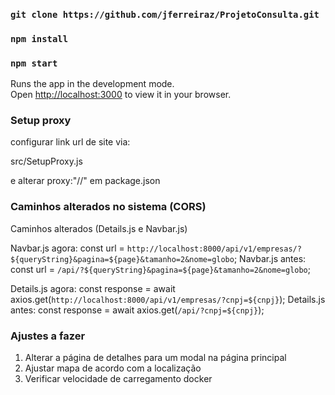 ### `git clone https://github.com/jferreiraz/ProjetoConsulta.git`

### `npm install`

### `npm start`

Runs the app in the development mode.\
Open [http://localhost:3000](http://localhost:3000) to view it in your browser.

### Setup proxy

configurar link url de site via:

src/SetupProxy.js

e alterar proxy:"//" em package.json

### Caminhos alterados no sistema (CORS)

Caminhos alterados (Details.js e Navbar.js)

Navbar.js agora:              const url = `http://localhost:8000/api/v1/empresas/?${queryString}&pagina=${page}&tamanho=2&nome=globo`;
Navbar.js antes:              const url = `/api/?${queryString}&pagina=${page}&tamanho=2&nome=globo`;

Details.js agora:                 const response = await axios.get(`http://localhost:8000/api/v1/empresas/?cnpj=${cnpj}`);
Details.js antes:                 const response = await axios.get(`/api/?cnpj=${cnpj}`);

### Ajustes a fazer

1. Alterar a página de detalhes para um modal na página principal
2. Ajustar mapa de acordo com a localização
3. Verificar velocidade de carregamento docker

